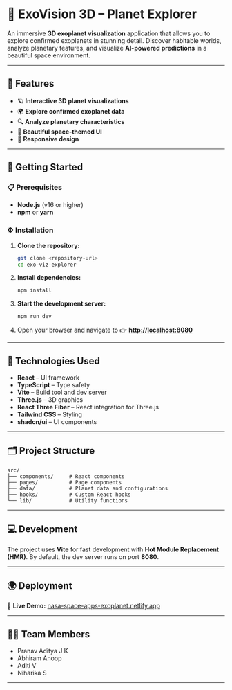 

# 🌌 ExoVision 3D – Planet Explorer

An immersive **3D exoplanet visualization** application that allows you to explore confirmed exoplanets in stunning detail. Discover habitable worlds, analyze planetary features, and visualize **AI-powered predictions** in a beautiful space environment.

---

## 🚀 Features

* 🪐 **Interactive 3D planet visualizations**
* 🌍 **Explore confirmed exoplanet data**
* 🔍 **Analyze planetary characteristics**
* 🎨 **Beautiful space-themed UI**
* 📱 **Responsive design**

---

## 🧩 Getting Started

### 📋 Prerequisites

* **Node.js** (v16 or higher)
* **npm** or **yarn**

### ⚙️ Installation

1. **Clone the repository:**

   ```bash
   git clone <repository-url>
   cd exo-viz-explorer
   ```

2. **Install dependencies:**

   ```bash
   npm install
   ```

3. **Start the development server:**

   ```bash
   npm run dev
   ```

4. Open your browser and navigate to 👉 **[http://localhost:8080](http://localhost:8080)**

---

## 🧠 Technologies Used

* **React** – UI framework
* **TypeScript** – Type safety
* **Vite** – Build tool and dev server
* **Three.js** – 3D graphics
* **React Three Fiber** – React integration for Three.js
* **Tailwind CSS** – Styling
* **shadcn/ui** – UI components

---

## 🗂️ Project Structure

```
src/
├── components/     # React components
├── pages/          # Page components
├── data/           # Planet data and configurations
├── hooks/          # Custom React hooks
└── lib/            # Utility functions
```

---

## 💻 Development

The project uses **Vite** for fast development with **Hot Module Replacement (HMR)**.
By default, the dev server runs on port **8080**.

---

## 🌍 Deployment

🔗 **Live Demo:** [nasa-space-apps-exoplanet.netlify.app](https://nasa-space-apps-exoplanet.netlify.app/)

---

## 👨‍🚀 Team Members

* Pranav Aditya J K
* Abhiram Anoop
* Aditi V
* Niharika S

---

